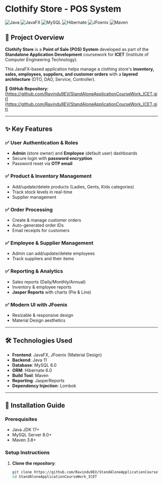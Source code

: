 # Clothify Store - POS System

![Java](https://img.shields.io/badge/Java-11-orange)
![JavaFX](https://img.shields.io/badge/JavaFX-19-blue)
![MySQL](https://img.shields.io/badge/MySQL-8.0-lightblue)
![Hibernate](https://img.shields.io/badge/Hibernate-6.0-blueviolet)
![JFoenix](https://img.shields.io/badge/JFoenix-9.0.10-success)
![Maven](https://img.shields.io/badge/Maven-3.8.6-red)

## 📌 Project Overview
**Clothify Store** is a **Point of Sale (POS) System** developed as part of the **Standalone Application Development** coursework for **ICET** (Institute of Computer Engineering Technology).

This JavaFX-based application helps manage a clothing store's **inventory, sales, employees, suppliers, and customer orders** with a **layered architecture** (DTO, DAO, Service, Controller).

🔗 **GitHub Repository:** [https://github.com/Ravindu9EV/StandAloneApplicationCourseWork_ICET.git](https://github.com/Ravindu9EV/StandAloneApplicationCourseWork_ICET.git)

---

## ✨ Key Features

### ✅ User Authentication & Roles
- **Admin** (store owner) and **Employee** (default user) dashboards  
- Secure login with **password encryption**  
- Password reset via **OTP email**  

### ✅ Product & Inventory Management
- Add/update/delete products (Ladies, Gents, Kids categories)  
- Track stock levels in real-time  
- Supplier management  

### ✅ Order Processing
- Create & manage customer orders  
- Auto-generated order IDs  
- Email receipts for customers  

### ✅ Employee & Supplier Management
- Admin can add/update/delete employees  
- Track suppliers and their items  

### ✅ Reporting & Analytics
- Sales reports (Daily/Monthly/Annual)  
- Inventory & employee reports  
- **Jasper Reports** with charts (Pie & Line)  

### ✅ Modern UI with JFoenix
- Resizable & responsive design  
- Material Design aesthetics  

---

## 🛠 Technologies Used
- **Frontend**: JavaFX, JFoenix (Material Design)
- **Backend**: Java 11
- **Database**: MySQL 8.0
- **ORM**: Hibernate 6.0
- **Build Tool**: Maven
- **Reporting**: JasperReports
- **Dependency Injection**: Lombok

---

## 🚀 Installation Guide

### Prerequisites
- Java JDK 17+
- MySQL Server 8.0+
- Maven 3.8+

### Setup Instructions
1. **Clone the repository**:
   ```bash
   git clone https://github.com/Ravindu9EV/StandAloneApplicationCourseWork_ICET.git
   cd StandAloneApplicationCourseWork_ICET
